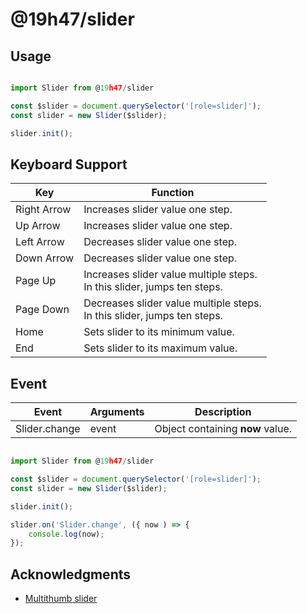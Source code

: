 # @19h47/slider

## Usage

```javascript

import Slider from @19h47/slider

const $slider = document.querySelector('[role=slider]');
const slider = new Slider($slider);

slider.init();
```

## Keyboard Support

| Key         | Function                                                                   |
| ----------- | -------------------------------------------------------------------------- |
| Right Arrow | Increases slider value one step.                                           |
| Up Arrow    | Increases slider value one step.                                           |
| Left Arrow  | Decreases slider value one step.                                           |
| Down Arrow  | Decreases slider value one step.                                           |
| Page Up     | Increases slider value multiple steps.<br>In this slider, jumps ten steps. |
| Page Down   | Decreases slider value multiple steps.<br>In this slider, jumps ten steps. |
| Home        | Sets slider to its minimum value.                                          |
| End         | Sets slider to its maximum value.                                          |

## Event

| Event         | Arguments | Description                      |
| ------------- | --------- | -------------------------------- |
| Slider.change | event     | Object containing **now** value. |

```javascript

import Slider from @19h47/slider

const $slider = document.querySelector('[role=slider]');
const slider = new Slider($slider);

slider.init();

slider.on('Slider.change', ({ now ) => {
	console.log(now);
});

```

## Acknowledgments

-   [Multithumb slider](https://www.w3.org/TR/wai-aria-practices/examples/slider/multithumb-slider.html)
